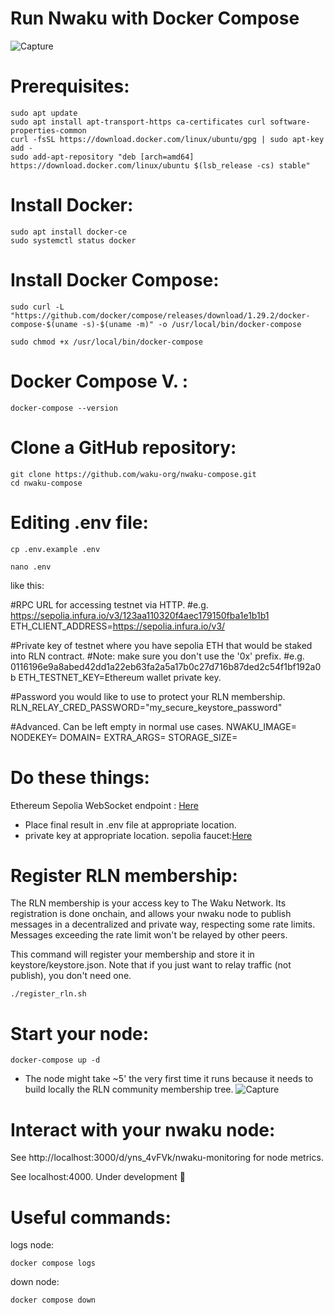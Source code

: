 # Run Nwaku with Docker Compose
![Capture](https://github.com/Rezaheydariii/Run-Nwaku-with-Docker-Compose/assets/140112620/01dbf6e0-e499-4fb4-b4bd-e95f1ba94851)
# Prerequisites:
```
sudo apt update
sudo apt install apt-transport-https ca-certificates curl software-properties-common
curl -fsSL https://download.docker.com/linux/ubuntu/gpg | sudo apt-key add -
sudo add-apt-repository "deb [arch=amd64] https://download.docker.com/linux/ubuntu $(lsb_release -cs) stable"
```
# Install Docker:
```
sudo apt install docker-ce
sudo systemctl status docker
```
# Install Docker Compose:
```
sudo curl -L "https://github.com/docker/compose/releases/download/1.29.2/docker-compose-$(uname -s)-$(uname -m)" -o /usr/local/bin/docker-compose
```
```
sudo chmod +x /usr/local/bin/docker-compose
```
# Docker Compose V. :
```
docker-compose --version
```
# Clone a GitHub repository:
```
git clone https://github.com/waku-org/nwaku-compose.git
cd nwaku-compose
```
# Editing  .env file:
```
cp .env.example .env
```
```
nano .env
```
like this:

#RPC URL for accessing testnet via HTTP.
#e.g. https://sepolia.infura.io/v3/123aa110320f4aec179150fba1e1b1b1
ETH_CLIENT_ADDRESS=https://sepolia.infura.io/v3/<key>

#Private key of testnet where you have sepolia ETH that would be staked into RLN contract.
#Note: make sure you don't use the '0x' prefix.
#e.g. 0116196e9a8abed42dd1a22eb63fa2a5a17b0c27d716b87ded2c54f1bf192a0b
ETH_TESTNET_KEY=Ethereum wallet private key.

#Password you would like to use to protect your RLN membership.
RLN_RELAY_CRED_PASSWORD="my_secure_keystore_password"

#Advanced. Can be left empty in normal use cases.
NWAKU_IMAGE=
NODEKEY=
DOMAIN=
EXTRA_ARGS=
STORAGE_SIZE=

# Do these things:
Ethereum Sepolia WebSocket endpoint : [Here](https://github.com/waku-org/nwaku/blob/master/docs/tutorial/pre-requisites-of-running-on-chain-spam-protected-chat2.md#3-access-a-node-on-the-sepolia-testnet-using-infura )
* Place final result in  .env file at appropriate location.
* private key at appropriate location.
sepolia faucet:[Here](https://www.infura.io/faucet/sepolia)
 # Register RLN membership:
The RLN membership is your access key to The Waku Network. Its registration is done onchain, and allows your nwaku node to publish messages in a decentralized and private way, respecting some rate limits. Messages exceeding the rate limit won't be relayed by other peers.

This command will register your membership and store it in keystore/keystore.json. Note that if you just want to relay traffic (not publish), you don't need one.
```
./register_rln.sh
```
#  Start your node:
```
docker-compose up -d
```
* The node might take ~5' the very first time it runs because it needs to build locally the RLN community membership tree.
![Capture](https://github.com/Rezaheydariii/Run-Nwaku-with-Docker-Compose/assets/140112620/876f92dd-d159-4b52-91a9-3e0a726f4c38)

#  Interact with your nwaku node:
See http://localhost:3000/d/yns_4vFVk/nwaku-monitoring for node metrics.

See localhost:4000. Under development 🚧


# Useful commands:
logs node:
```
docker compose logs
```
down node:
```
docker compose down
```



